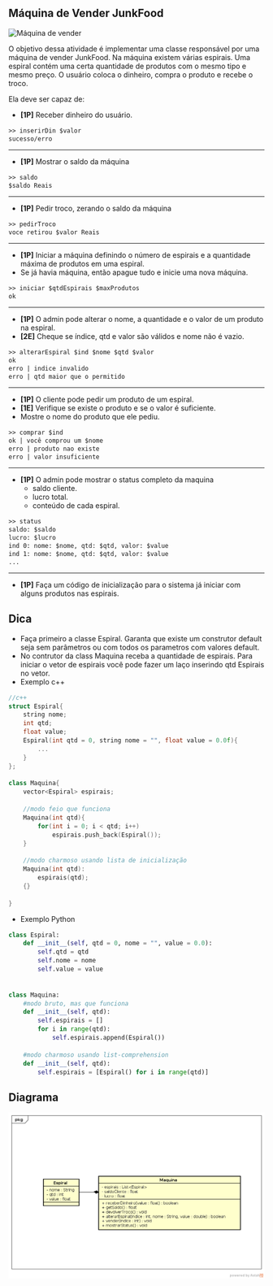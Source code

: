 ## Máquina de Vender JunkFood

![Máquina de vender](https://cbsnews3.cbsistatic.com/hub/i/r/2013/06/27/ab03d365-1c50-11e3-9918-005056850598/thumbnail/620x350/bd0d7fca92b09061ea58349420efd7ca/vendingmachine.jpg)

O objetivo dessa atividade é implementar uma classe responsável por uma máquina de vender JunkFood. Na máquina existem várias espirais. Uma espiral contém uma certa quantidade de produtos com o mesmo tipo e mesmo preço. O usuário coloca o dinheiro, compra o produto e recebe o troco.

Ela deve ser capaz de:

* **[1P]** Receber dinheiro do usuário.

```
>> inserirDin $valor
sucesso/erro
```

---
* **[1P]** Mostrar o saldo da máquina

```
>> saldo
$saldo Reais
```

---
* **[1P]** Pedir troco, zerando o saldo da máquina

```
>> pedirTroco
voce retirou $valor Reais
```

---
* **[1P]** Iniciar a máquina definindo o número de espirais e a quantidade máxima de produtos em uma espiral.
* Se já havia máquina, então apague tudo e inicie uma nova máquina.

```
>> iniciar $qtdEspirais $maxProdutos
ok
```

---
* **[1P]** O admin pode alterar o nome, a quantidade e o valor de um produto na espiral.
* **[2E]** Cheque se índice, qtd e valor são válidos e nome não é vazio.

```
>> alterarEspiral $ind $nome $qtd $valor
ok
erro | indice invalido
erro | qtd maior que o permitido
```

---
* **[1P]** O cliente pode pedir um produto de um espiral.
* **[1E]** Verifique se existe o produto e se o valor é suficiente.
* Mostre o nome do produto que ele pediu.

```
>> comprar $ind
ok | você comprou um $nome
erro | produto nao existe
erro | valor insuficiente
```

---
* **[1P]** O admin pode mostrar o status completo da maquina
    * saldo cliente.
    * lucro total.
    * conteúdo de cada espiral.

```
>> status
saldo: $saldo
lucro: $lucro
ind 0: nome: $nome, qtd: $qtd, valor: $value
ind 1: nome: $nome, qtd: $qtd, valor: $value
...
```

---
* **[1P]** Faça um código de inicialização para o sistema já iniciar com alguns produtos nas espirais.


## Dica

- Faça primeiro a classe Espiral. Garanta que existe um construtor default seja sem parâmetros ou com todos os parametros com valores default.
- No contrutor da class Maquina receba a quantidade de espirais. Para iniciar o vetor de espirais você pode fazer um laço inserindo qtd Espirais no vetor.
- Exemplo c++

```c++
//c++
struct Espiral{
    string nome;
    int qtd;
    float value;
    Espiral(int qtd = 0, string nome = "", float value = 0.0f){
        ...
    }
};

class Maquina{
    vector<Espiral> espirais;

    //modo feio que funciona
    Maquina(int qtd){
        for(int i = 0; i < qtd; i++)
            espirais.push_back(Espiral());
    }

    //modo charmoso usando lista de inicialização
    Maquina(int qtd):
        espirais(qtd);
    {}

}
```

- Exemplo Python

```python
class Espiral:
    def __init__(self, qtd = 0, nome = "", value = 0.0):
        self.qtd = qtd
        self.nome = nome
        self.value = value


class Maquina:
    #modo bruto, mas que funciona
    def __init__(self, qtd):
        self.espirais = []
        for i in range(qtd):
            self.espirais.append(Espiral())

    #modo charmoso usando list-comprehension
    def __init__(self, qtd):
        self.espirais = [Espiral() for i in range(qtd)]
```


## Diagrama
![](diagrama.png)
